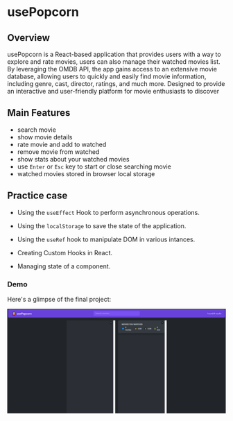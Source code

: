 # usePopcorn

## Overview

usePopcorn is a React-based application that provides users with a way to explore and rate movies, users can also manage their watched movies list. By leveraging the OMDB API, the app gains access to an extensive movie database, allowing users to quickly and easily find movie information, including genre, cast, director, ratings, and much more. Designed to provide an interactive and user-friendly platform for movie enthusiasts to discover

## Main Features

- search movie
- show movie details
- rate movie and add to watched
- remove movie from watched
- show stats about your watched movies
- use `Enter` or `Esc` key to start or close searching movie
- watched movies stored in browser local storage

## Practice case

- Using the `useEffect` Hook to perform asynchronous operations.

- Using the `localStorage` to save the state of the application.

- Using the `useRef` hook to manipulate DOM in various intances.

- Creating Custom Hooks in React.

- Managing state of a component.

### Demo

Here's a glimpse of the final project:

![Demo](demo.gif)
